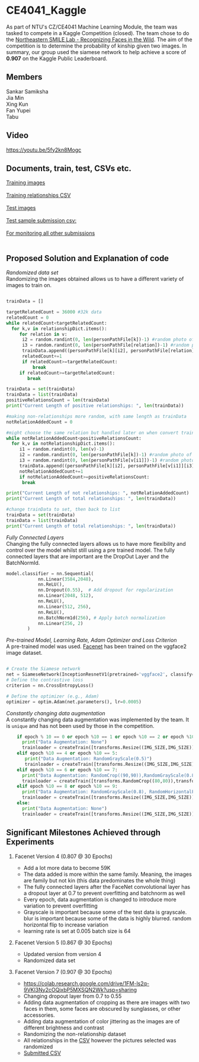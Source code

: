 # CE4041_Kaggle
As part of NTU's CZ/CE4041 Machine Learning Module, the team was tasked to compete in a Kaggle Competition (closed). The team chose to do the [Northeastern SMILE Lab - Recognizing Faces in the Wild](https://www.kaggle.com/c/recognizing-faces-in-the-wild/). The aim of the competition is to determine the probability of kinship given two images. In summary, our group used the siamese network to help achieve a score of **0.907** on the Kaggle Public Leaderboard. 

## Members 
Sankar Samiksha <br>
Jia Min <br>
Xing Kun <br>
Fan Yupei <br>
Tabu <br>

## Video 
https://youtu.be/5fy2kn8Mogc <br>

## Documents, train, test, CSVs etc. 
[Training images](https://www.kaggle.com/competitions/recognizing-faces-in-the-wild/data?select=test-public-faces.zip) <br><br>
[Training relationships CSV](https://github.com/S-Samiksha/CE4041_Kaggle/blob/main/test-public-relationships.csv) <br><br>
[Test images](https://www.kaggle.com/competitions/recognizing-faces-in-the-wild/data?select=test.zip) <br><br>
[Test sample submission csv:](https://www.kaggle.com/competitions/recognizing-faces-in-the-wild/data?select=sample_submission.csv) <br><br>
[For monitoring all other submissions](https://docs.google.com/spreadsheets/u/0/d/1gLLzor08xsw7wZcxoJIVv4xDkaSnzP8LzTi0noMx8vA/edit?pli=1#gid=0) <br><br>

## Proposed Solution and Explanation of code 

*Randomized data set* <br>
Randomizing the images obtained allows us to have a different variety of images to train on. <br>
```python

trainData = []

targetRelatedCount = 36000 #32k data
relatedCount = 0
while relatedCount<targetRelatedCount:
  for k,v in relationshipDict.items():
     for relation in v:
      i2 = random.randint(0, len(personPathFile[k])-1) #random photo of person1
      i3 = random.randint(0, len(personPathFile[relation])-1) #random photo of person2
      trainData.append((personPathFile[k][i2], personPathFile[relation][i3], 1))
      relatedCount+=1
      if relatedCount>=targetRelatedCount:
          break
     if relatedCount>=targetRelatedCount:
        break

trainData = set(trainData)
trainData = list(trainData)
positiveRelationsCount = len(trainData)
print("Current Length of positive relationships: ", len(trainData))

#making non-relationships more random, with same length as trainData
notRelationAddedCount = 0

#might choose the same relation but handled later on when convert trainData to set and back to list
while notRelationAddedCount<positiveRelationsCount:
  for k,v in notRelationshipDict.items():
     i1 = random.randint(0, len(v)-1)
     i2 = random.randint(0, len(personPathFile[k])-1) #random photo of person1
     i3 = random.randint(0, len(personPathFile[v[i1]])-1) #random photo of person2
     trainData.append((personPathFile[k][i2], personPathFile[v[i1]][i3], 0))
     notRelationAddedCount+=1
     if notRelationAddedCount>=positiveRelationsCount:
      break

print("Current Length of not relationships: ", notRelationAddedCount)
print("Current Length of total relationships: ", len(trainData))

#change trainData to set, then back to list
trainData = set(trainData)
trainData = list(trainData)
print("Current Length of total relationships: ", len(trainData))
```


*Fully Connected Layers* <br>
Changing the fully connected layers allows us to have more flexibility and control over the model whilst still using a pre trained model. The fully connected layers that are important are the DropOut Layer and the BatchNormId. 
<br>
```python
model.classifier = nn.Sequential(
            nn.Linear(3584,2048),
            nn.ReLU(),
            nn.Dropout(0.55),  # Add dropout for regularization
            nn.Linear(2048, 512),
            nn.ReLU(),
            nn.Linear(512, 256),
            nn.ReLU(),
            nn.BatchNorm1d(256), # Apply batch normalization
            nn.Linear(256, 2)
        )
```
*Pre-trained Model, Learning Rate, Adam Optimizer and Loss Criterion* <br>
A pre-trained model was used. [Facenet](https://github.com/timesler/facenet-pytorch/tree/master) has been trained on the vggface2 image dataset. 
<br>
```python

# Create the Siamese network
net = SiameseNetwork(InceptionResnetV1(pretrained='vggface2', classify=False)).cuda()
# Define the contrastive loss
criterion = nn.CrossEntropyLoss()

# Define the optimizer (e.g., Adam)
optimizer = optim.Adam(net.parameters(), lr=0.0005)

```
*Constantly changing data augmentation* <br>
A constantly changing data augmentation was implemented by the team. It is `unique` and has not been used by those in the competition. 
<br>
```python
    if epoch % 10 == 0 or epoch %10 == 1 or epoch %10 == 2 or epoch %10 == 3:
      print("Data Augmentation: None")
      trainloader = createTrain([transforms.Resize((IMG_SIZE,IMG_SIZE)),transforms.ToTensor()])
    elif epoch %10 == 4 or epoch %10 == 5:
       print("Data Augmentation: RandomGrayScale(0.5)")
       trainloader = createTrain([transforms.Resize((IMG_SIZE,IMG_SIZE)),transforms.RandomGrayscale(p=0.5),transforms.ToTensor()])
    elif epoch %10 == 6 or epoch %10 == 7:
      print("Data Augmentation: RandomCrop((90,90)),RandomGrayScale(0.8), RandomHorizontalFlip, GaussianBlur(kernel_size = 5, sigma=(0.1, 3.0)")
      trainloader = createTrain([transforms.RandomCrop((80,80)),transforms.Resize((IMG_SIZE,IMG_SIZE)),transforms.RandomGrayscale(p=0.8),transforms.RandomHorizontalFlip(),transforms.GaussianBlur(kernel_size = 5, sigma=(0.1, 3.0)),transforms.ToTensor()])
    elif epoch %10 == 8 or epoch %10 == 9:
      print("Data Augmentation: RandomGrayScale(0.8), RandomHorizontalFlip, ColorJitter(brightness=0.7, contrast=0.3),")
      trainloader = createTrain([transforms.Resize((IMG_SIZE,IMG_SIZE)),transforms.RandomGrayscale(p=0.5),transforms.RandomHorizontalFlip(),transforms.ColorJitter(brightness=0.7, contrast=0.3),transforms.ToTensor()])
    else:
      print("Data Augmentation: None")
      trainloader = createTrain([transforms.Resize((IMG_SIZE,IMG_SIZE)),transforms.ToTensor()])
```


## Significant Milestones Achieved through Experiments 

1. Facenet Version 4 (0.807 @ 30 Epochs)
   - Add a lot more data to become 59K
   - The data added is more within the same family. Meaning, the images are family but not kin (this data predominates the whole thing)
   - The fully connected layers after the FaceNet convolutional layer has a dropout layer at 0.7 to prevent overfitting and batchnorm as well
   - Every epoch, data augmentation is changed to introduce more variation to prevent overfitting
   - Grayscale is important because some of the test data is grayscale. blur is important because some of the data is highly blurred. random horizontal flip to increase variation
   - learning rate is set at 0.005 batch size is 64

2. Facenet Version 5 (0.867 @ 30 Epochs)
   - Updated version from version 4
   - Randomized data set 

3. Facenet Version 7 (0.907 @ 30 Epochs)
   - https://colab.research.google.com/drive/1FM-ls2q-9VKl3Ny2cOQjxbP5MXSQN2Wk?usp=sharing
   - Changing dropout layer from 0.7 to 0.55
   - Adding data augmentation of cropping as there are images with two faces in them, some faces are obscured by sunglasses, or other accessories.
   - Adding data augmentation of color jittering as the images are of different brightness and contrast
   - Randomizing the non-relationship dataset
   - All relationships in the [CSV](https://github.com/S-Samiksha/CE4041_Kaggle/blob/main/test-public-relationships.csv) however the pictures selected was randomized
   - [Submitted CSV](https://github.com/S-Samiksha/CE4041_Kaggle/blob/main/test_Results_SAM_NO_MTCNN_30Epochs_BatchSize_64_new_csv_probability_new_data_new_data_augment_05Drouput.csv)
